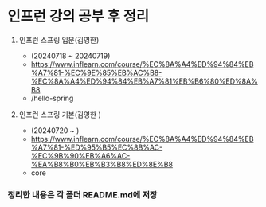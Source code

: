 # 인프런 강의 공부 후 정리 

1. 인프런 스프링 입문(김영한)  
   - (20240718 ~ 20240719)     
   - https://www.inflearn.com/course/%EC%8A%A4%ED%94%84%EB%A7%81-%EC%9E%85%EB%AC%B8-%EC%8A%A4%ED%94%84%EB%A7%81%EB%B6%80%ED%8A%B8 
   - /hello-spring

2. 인프런 스프링 기본(김영한 )
   - (20240720 ~ )
   - https://www.inflearn.com/course/%EC%8A%A4%ED%94%84%EB%A7%81-%ED%95%B5%EC%8B%AC-%EC%9B%90%EB%A6%AC-%EA%B8%B0%EB%B3%B8%ED%8E%B8
   - core


### 정리한 내용은 각 폴더 README.md에 저장
